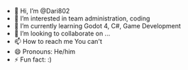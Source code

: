- 👋 Hi, I’m @Dari802
- 👀 I’m interested in team administration, coding
- 🌱 I’m currently learning Godot 4, C#, Game Development
- 💞️ I’m looking to collaborate on ...
- 📫 How to reach me  You can't
- 😄 Pronouns: He/him
- ⚡ Fun fact: :)

<!---
Dari802/Dari802 is a ✨ special ✨ repository because its `README.md` (this file) appears on your GitHub profile.
You can click the Preview link to take a look at your changes.
--->
